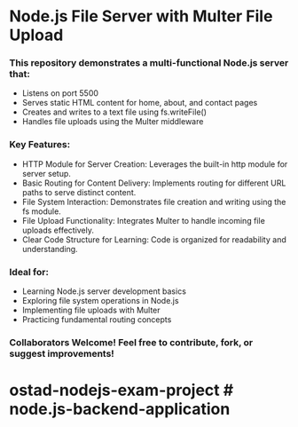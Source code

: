 # Node.js File Server with Multer File Upload
<h3>This repository demonstrates a multi-functional Node.js server that:
</h3>

<ul>
  <li>Listens on port 5500</li>
   <li>Serves static HTML content for home, about, and contact pages</li>
   <li>Creates and writes to a text file using fs.writeFile()</li>
   <li>Handles file uploads using the Multer middleware</li>
</ul>

<h3>Key Features:</h3>

<ul>
  <li>HTTP Module for Server Creation: Leverages the built-in http module for server setup.</li>
   <li>Basic Routing for Content Delivery: Implements routing for different URL paths to serve distinct content.</li>
   <li>File System Interaction: Demonstrates file creation and writing using the fs module.</li>
   <li>File Upload Functionality: Integrates Multer to handle incoming file uploads effectively.</li>
  <li>Clear Code Structure for Learning: Code is organized for readability and understanding.</li>
</ul>

<h3>Ideal for:</h3>

<ul>
  <li>Learning Node.js server development basics</li>
   <li>Exploring file system operations in Node.js</li>
   <li>Implementing file uploads with Multer</li>
   <li>Practicing fundamental routing concepts</li>
</ul>

<h3>Collaborators Welcome! Feel free to contribute, fork, or suggest improvements!</h3>

# ostad-nodejs-exam-project # node.js-backend-application

